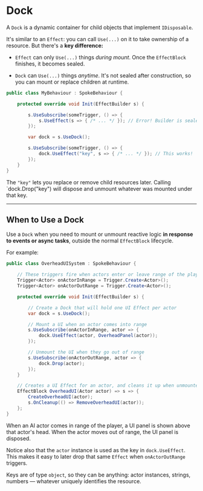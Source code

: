 # Dock

A `Dock` is a dynamic container for child objects that implement `IDisposable`.

It's similar to an `Effect`: you can call `Use(...)` on it to take ownership of a resource.
But there's a **key difference:**

- `Effect` can only `Use(...)` things _during mount_. Once the `EffectBlock` finishes, it becomes sealed.

- `Dock` can `Use(...)` things _anytime_. It's not sealed after construction, so you can mount or replace children at runtime.

```csharp
public class MyBehaviour : SpokeBehaviour {

    protected override void Init(EffectBuilder s) {

        s.UseSubscribe(someTrigger, () => {
            s.UseEffect(s => { /* ... */ }); // Error! Builder is sealed
        });

        var dock = s.UseDock();

        s.UseSubscribe(someTrigger, () => {
            dock.UseEffect("key", s => { /* ... */ }); // This works!
        });
    }
}
```

The `"key"` lets you replace or remove child resources later.
Calling `dock.Drop("key") will dispose and unmount whatever was mounted under that key.

---

## When to Use a Dock

Use a `Dock` when you need to mount or unmount reactive logic **in response to events or async tasks**, outside the normal `EffectBlock` lifecycle.

For example:

```csharp
public class OverheadUISystem : SpokeBehaviour {

    // These triggers fire when actors enter or leave range of the player
    Trigger<Actor> onActorInRange = Trigger.Create<Actor>();
    Trigger<Actor> onActorOutRange = Trigger.Create<Actor>();

    protected override void Init(EffectBuilder s) {

        // Create a Dock that will hold one UI Effect per actor
        var dock = s.UseDock();

        // Mount a UI when an actor comes into range
        s.UseSubscribe(onActorInRange, actor => {
            dock.UseEffect(actor, OverheadPanel(actor));
        });

        // Unmount the UI when they go out of range
        s.UseSubscribe(onActorOutRange, actor => {
            dock.Drop(actor);
        });
    }

    // Creates a UI Effect for an actor, and cleans it up when unmounted
    EffectBlock OverheadUI(Actor actor) => s => {
        CreateOverheadUI(actor);
        s.OnCleanup(() => RemoveOverheadUI(actor));
    };
}
```

When an AI actor comes in range of the player, a UI panel is shown above that actor's head. When the actor moves out of range, the UI panel is disposed.

Notice also that the `actor` instance is used as the key in `dock.UseEffect`.
This makes it easy to later drop that same `Effect` when `onActorOutRange` triggers.

Keys are of type `object`, so they can be anything: actor instances, strings, numbers — whatever uniquely identifies the resource.
